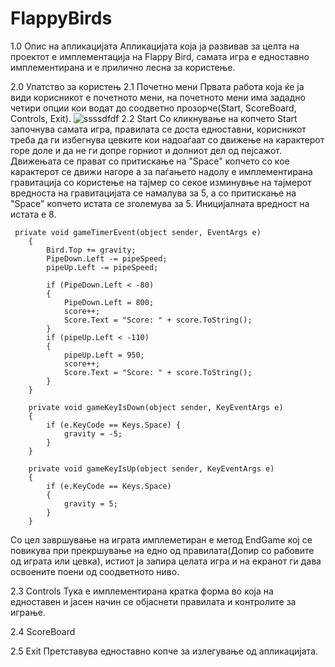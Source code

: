 # FlappyBirds
1.0 Опис на апликацијата
Апликацијата која ја развивав за целта на проектот е имплементација на Flappy Bird, самата игра е едноставно имплементирана и е прилично лесна за користење.

2.0 Упатство за користењ
  2.1 Почетно мени
    Првата работа која ќе ја види корисникот е почетното мени, на почетното мени има зададно четири опции кои водат до соодветно прозорче(Start, ScoreBoard, Controls, Exit).
   ![ssssdfdf](https://user-images.githubusercontent.com/79231048/131213416-897fe1d2-ff43-4841-a280-fb258fe8b276.PNG)
  2.2 Start 
    Со кликнување на копчето Start започнува самата игра, правилата се доста едноставни, корисникот треба да ги избегнува цевките кои надоаѓаат со движење на карактерот горе доле     и да не ги допре горниот и долниот дел од пејсажот. Движењата се прават со притискање на "Space" копчето со кое карактерот се движи нагоре а за паѓањето надолу е                   имплементирана гравитација со користење на тајмер со секое изминувње на тајмерот вредноста на гравитацијата се намалува за 5, а со притискање на "Space" копчето истата се 
    зголемува за 5. Иницијалната вредност на истата е 8.
    

     private void gameTimerEvent(object sender, EventArgs e)
        {
            Bird.Top += gravity;
            PipeDown.Left -= pipeSpeed;
            pipeUp.Left -= pipeSpeed;

            if (PipeDown.Left < -80)
            {
                PipeDown.Left = 800;
                score++;
                Score.Text = "Score: " + score.ToString();
            }
            if (pipeUp.Left < -110)
            {
                pipeUp.Left = 950;
                score++;
                Score.Text = "Score: " + score.ToString();
            }
        }
        
        private void gameKeyIsDown(object sender, KeyEventArgs e)
        {
            if (e.KeyCode == Keys.Space) {
                gravity = -5;
            }
        }

        private void gameKeyIsUp(object sender, KeyEventArgs e)
        {
            if (e.KeyCode == Keys.Space)
            {
                gravity = 5;
            }
        }
   
   Со цел завршување на играта имплеметиран е метод EndGame кој се повикува при прекршување на едно од правилата(Допир со рабовите од играта или цевка), истиот ја запира целата
   игра и на екранот ги дава освоените поени од соодветното ниво.
   
   2.3 Controls
    Тука е имплементирана кратка форма во која на едноставен и јасен начин се објаснети правилата и контролите за играње.
   
   2.4 ScoreBoard
   
   2.5 Exit
    Претставува едноставно копче за излегување од апликацијата.
